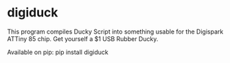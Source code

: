 # digiduck
This program compiles Ducky Script into something usable for the Digispark ATTiny 85 chip. Get yourself a $1 USB Rubber Ducky.

Available on pip: pip install digiduck

